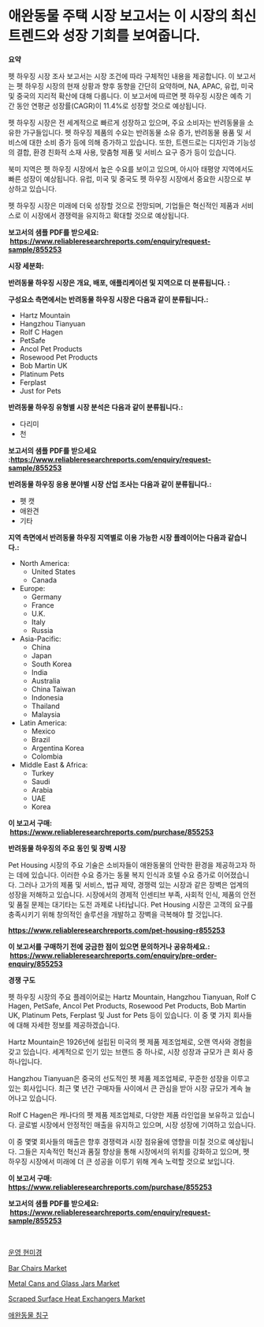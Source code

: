 <p><h1>애완동물 주택 시장 보고서는 이 시장의 최신 트렌드와 성장 기회를 보여줍니다.</h1></p><p><strong>요약</strong></p>
<p><p>펫 하우징 시장 조사 보고서는 시장 조건에 따라 구체적인 내용을 제공합니다. 이 보고서는 펫 하우징 시장의 현재 상황과 향후 동향을 간단히 요약하며, NA, APAC, 유럽, 미국 및 중국의 지리적 확산에 대해 다룹니다. 이 보고서에 따르면 펫 하우징 시장은 예측 기간 동안 연평균 성장률(CAGR)이 11.4%로 성장할 것으로 예상됩니다.</p><p>펫 하우징 시장은 전 세계적으로 빠르게 성장하고 있으며, 주요 소비자는 반려동물을 소유한 가구들입니다. 펫 하우징 제품의 수요는 반려동물 소유 증가, 반려동물 용품 및 서비스에 대한 소비 증가 등에 의해 증가하고 있습니다. 또한, 트렌드로는 디자인과 기능성의 결합, 환경 친화적 소재 사용, 맞춤형 제품 및 서비스 요구 증가 등이 있습니다.</p><p>북미 지역은 펫 하우징 시장에서 높은 수요를 보이고 있으며, 아시아 태평양 지역에서도 빠른 성장이 예상됩니다. 유럽, 미국 및 중국도 펫 하우징 시장에서 중요한 시장으로 부상하고 있습니다.</p><p>펫 하우징 시장은 미래에 더욱 성장할 것으로 전망되며, 기업들은 혁신적인 제품과 서비스로 이 시장에서 경쟁력을 유지하고 확대할 것으로 예상됩니다.</p></p>
<p><strong>보고서의 샘플 PDF를 받으세요: &nbsp;<a href="https://www.reliableresearchreports.com/enquiry/request-sample/855253">https://www.reliableresearchreports.com/enquiry/request-sample/855253</a></strong></p>
<p><strong>시장 세분화:</strong></p>
<p><strong> 반려동물 하우징 시장은 개요, 배포, 애플리케이션 및 지역으로 더 분류됩니다. :</strong></p>
<p><strong>구성요소 측면에서는 반려동물 하우징 시장은 다음과 같이 분류됩니다.:</strong></p>
<p><ul><li>Hartz Mountain</li><li>Hangzhou Tianyuan</li><li>Rolf C Hagen</li><li>PetSafe</li><li>Ancol Pet Products</li><li>Rosewood Pet Products</li><li>Bob Martin UK</li><li>Platinum Pets</li><li>Ferplast</li><li>Just for Pets</li></ul></p>
<p><strong> 반려동물 하우징 유형별 시장 분석은 다음과 같이 분류됩니다.:</strong></p>
<p><ul><li>다리미</li><li>천</li></ul></p>
<p><strong>보고서의 샘플 PDF를 받으세요 :<a href="https://www.reliableresearchreports.com/enquiry/request-sample/855253">https://www.reliableresearchreports.com/enquiry/request-sample/855253</a></strong></p>
<p><strong> 반려동물 하우징 응용 분야별 시장 산업 조사는 다음과 같이 분류됩니다.:</strong></p>
<p><ul><li>펫 캣</li><li>애완견</li><li>기타</li></ul></p>
<p><strong>지역 측면에서 반려동물 하우징 지역별로 이용 가능한 시장 플레이어는 다음과 같습니다.:</strong></p>
<p><ul>
    <li>
        North America:
        <ul>
            <li>United States</li>
            <li>Canada</li>
        </ul>
    </li>
    <li>
        Europe:
        <ul>
            <li>Germany</li>
            <li>France</li>
            <li>U.K.</li>
            <li>Italy</li>
            <li>Russia</li>
        </ul>
    </li>
    <li>
        Asia-Pacific:
        <ul>
            <li>China</li>
            <li>Japan</li>
            <li>South Korea</li>
            <li>India</li>
            <li>Australia</li>
            <li>China Taiwan</li>
            <li>Indonesia</li>
            <li>Thailand</li>
            <li>Malaysia</li>
        </ul>
    </li>
    <li>
        Latin America:
        <ul>
            <li>Mexico</li>
            <li>Brazil</li>
            <li>Argentina Korea</li>
            <li>Colombia</li>
        </ul>
    </li>
    <li>
        Middle East & Africa:
        <ul>
            <li>Turkey</li>
            <li>Saudi</li>
            <li>Arabia</li>
            <li>UAE</li>
            <li>Korea</li>
        </ul>
    </li>
    </ul></p>
<p><strong>이 보고서 구매: &nbsp;<a href="https://www.reliableresearchreports.com/purchase/855253">https://www.reliableresearchreports.com/purchase/855253</a></strong></p>
<p><strong>반려동물 하우징의 주요 동인 및 장벽 시장</strong></p>
<p><p>Pet Housing 시장의 주요 기술은 소비자들이 애완동물의 안락한 환경을 제공하고자 하는 데에 있습니다. 이러한 수요 증가는 동물 복지 인식과 호텔 수요 증가로 이어졌습니다. 그러나 고가의 제품 및 서비스, 법규 제약, 경쟁력 있는 시장과 같은 장벽은 업계의 성장을 저해하고 있습니다. 시장에서의 경제적 인센티브 부족, 사회적 인식, 제품의 안전 및 품질 문제는 대기타는 도전 과제로 나타납니다. Pet Housing 시장은 고객의 요구를 충족시키기 위해 창의적인 솔루션을 개발하고 장벽을 극복해야 할 것입니다.</p></p>
<p><strong><a href="https://www.reliableresearchreports.com/pet-housing-r855253">https://www.reliableresearchreports.com/pet-housing-r855253</a></strong></p>
<p><strong>이 보고서를 구매하기 전에 궁금한 점이 있으면 문의하거나 공유하세요.: &nbsp;<a href="https://www.reliableresearchreports.com/enquiry/pre-order-enquiry/855253">https://www.reliableresearchreports.com/enquiry/pre-order-enquiry/855253</a></strong></p>
<p><strong>경쟁 구도</strong></p>
<p><p>펫 하우징 시장의 주요 플레이어로는 Hartz Mountain, Hangzhou Tianyuan, Rolf C Hagen, PetSafe, Ancol Pet Products, Rosewood Pet Products, Bob Martin UK, Platinum Pets, Ferplast 및 Just for Pets 등이 있습니다. 이 중 몇 가지 회사들에 대해 자세한 정보를 제공하겠습니다.</p><p>Hartz Mountain은 1926년에 설립된 미국의 펫 제품 제조업체로, 오랜 역사와 경험을 갖고 있습니다. 세계적으로 인기 있는 브랜드 중 하나로, 시장 성장과 규모가 큰 회사 중 하나입니다.</p><p>Hangzhou Tianyuan은 중국의 선도적인 펫 제품 제조업체로, 꾸준한 성장을 이루고 있는 회사입니다. 최근 몇 년간 구매자들 사이에서 큰 관심을 받아 시장 규모가 계속 늘어나고 있습니다.</p><p>Rolf C Hagen은 캐나다의 펫 제품 제조업체로, 다양한 제품 라인업을 보유하고 있습니다. 글로벌 시장에서 안정적인 매출을 유지하고 있으며, 시장 성장에 기여하고 있습니다.</p><p>이 중 몇몇 회사들의 매출은 향후 경쟁력과 시장 점유율에 영향을 미칠 것으로 예상됩니다. 그들은 지속적인 혁신과 품질 향상을 통해 시장에서의 위치를 강화하고 있으며, 펫 하우징 시장에서 미래에 더 큰 성공을 이루기 위해 계속 노력할 것으로 보입니다.</p></p>
<p><strong>이 보고서 구매: &nbsp; <a href="https://www.reliableresearchreports.com/purchase/855253">https://www.reliableresearchreports.com/purchase/855253</a></strong></p>
<p><strong>보고서의 샘플 PDF를 받으세요: &nbsp;<a href="https://www.reliableresearchreports.com/enquiry/request-sample/855253">https://www.reliableresearchreports.com/enquiry/request-sample/855253</a></strong><strong></strong></p>
<p>&nbsp;</p>
<p><p><a href="https://medium.com/@stanleylyittle554467/2024%EB%85%84%EB%B6%80%ED%84%B0-2031%EB%85%84%EA%B9%8C%EC%A7%80-%EC%98%88%EC%B8%A1%EB%90%9C-%EC%9A%B4%EC%98%81-%ED%98%84%EB%AF%B8%EA%B2%BD-%EC%8B%9C%EC%9E%A5-%EB%8F%99%ED%96%A5-%EB%B0%8F-%EC%8B%9C%EC%9E%A5-%EB%B6%84%EC%84%9D-5e6b09ea3092">운영 현미경</a></p><p><a href="https://www.linkedin.com/pulse/bar-chairs-market-trends-forecast-competitive-analysis-dk6me?trackingId=9ktGzfzHQCUF1FetC8tyqA%3D%3D">Bar Chairs Market</a></p><p><a href="https://www.linkedin.com/pulse/metal-cans-glass-jars-market-trends-analysis-forecasted-j6jme?trackingId=Mn2yYOfowl5LzIGFoowPPQ%3D%3D">Metal Cans and Glass Jars Market</a></p><p><a href="https://cat-emmental-94b.notion.site/Scraped-Surface-Heat-Exchangers-Market-Size-CAGR-Trends-2024-2030-1dc5ec705b00447c93b3ff9c02d4c63c">Scraped Surface Heat Exchangers Market</a></p><p><a href="https://github.com/KellyLyncyh543964/Market-Research-Report-List-1/blob/main/413624627675.md">애완동물 침구</a></p></p>